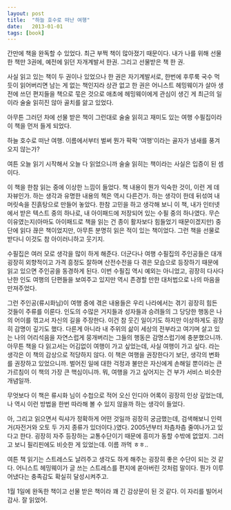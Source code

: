 ```yaml
---
layout: post
title:  "하늘 호수로 떠난 여행"
date:   2013-01-01
tags: [book]
---
```


  간만에 책을 완독할 수 있었다. 최근 부쩍 책이 많아졌기 때문이다. 내가 나를 위해 선물한 책만 3권에, 예전에 읽던 자개계발서 한권. 그리고 선물받은 책 한 권. 

  사실 읽고 있는 책이 두 권이나 있었으나 한 권은 자기계발서로, 한번에 후루룩 국수 먹듯이 읽어버리면 남는 게 없는 책인지라 상관 없고 한 권은 어니스트 헤밍웨이가 살아 생전에 쓰던 편지들을 책으로 묷은 것으로 애초에 헤밍웨이에게 관심이 생긴 게 최근의 일이라 술술 읽히진 않아 골치를 앓고 있었다. 

  아무튼 그러던 차에 선물 받은 책이 그런대로 술술 읽히고 재미도 있는 여행 수필집이라 이 책을 먼저 들게 되었다. 

  하늘 호수로 떠난 여행. 이름에서부터 벌써 뭔가 팍팍 '여행'이라는 골자가 냄새를 풍겨오지 않는가? 

  여튼 오늘 읽기 시작해서 오늘 다 읽었으니까 술술 읽히는 책이라는 사실은 입증이 된 셈이다. 

  이 책을 한참 읽는 중에 이상한 느낌이 들었다. 책 내용이 뭔가 익숙한 것이, 이런 게 데자뷰인가. 하는 생각과 유명한 내용의 책은 역시 다른건가. 하는 생각이 한데 뒤섞여 내 머릿속을 진흙탕으로 만들어 놓았다. 한참 고민을 하고 생각해 보니 이 책, 내가 인터넷에서 받은 텍스트 중의 하나로, 내 아이패드에 저장되어 있는 수필 중의 하나였다. 무슨 이유였는지(아마도 아이패드로 책을 읽는 건 종이 활자보다 힘들었기 때문이겠지만) 중단에 읽다 끊은 책이었지만, 아무튼 분명히 읽은 적이 있는 책이었다. 그런 책을 선물로 받다니 이것도 참 아이러니하고 웃기지. 

  수필집은 여러 모로 생각을 많이 하게 해준다. 더군다나 여행 수필집의 주인공들은 대개 굉장히 외향적이고 가격 흥정도 잘하며 산전수전을 다 겪은 모습으로 등장하기 때문에 읽고 있으면 주인공을 동경하게 된다. 이번 수필집 역시 예외는 아니었고, 굉장히 다사다난한 인도 여행의 단편들을 보여주고 있지만 역시 존경할 만한 대처법으로 나의 마음을 만져주었다. 

  그런 주인공(류시화님)이 여행 중에 겪은 내용들은 우리 나라에서는 겪기 굉장히 힘든 것들이 주류를 이룬다. 인도의 수많은 거지들과 성자들과 승려들의 그 당당한 행동은 나의 어이를 꺾고서 자신의 길을 주장한다. 이건 참 웃긴 일이기도 하지만 이상하게도 굉장히 감명이 깊기도 했다. 다른게 아니라 내 주위의 삶이 세상의 전부라고 여기며 살고 있는 나의 어리석음을 자연스럽게 뭉개버리는 그들의 행동은 감명스럽기에 충분했으니까. 
  아무튼 책을 다 읽고서는 어김없이 여행이 가고 싶었는데, 사실 여행이 가고 싶다. 라는 생각은 이 책의 감상으로 적당하지 않다. 이 책은 여행을 권장한다기 보단, 생각의 변화를 권장하고 있었으니까. 벌어진 일에 대한 걱정과 불만은 자신에게 손해일 뿐이라는 큰 가르침이 이 책의 가장 큰 핵심이니까. 뭐, 여행을 가고 싶어지는 건 부가 서비스 비슷한 개념일까. 

  무엇보다 이 책은 류시화 님이 수첩으로 적어 오신 인디아 어록이 굉장히 인상 깊었는데, 나 역시 이런 방법을 한번 따라해 볼 수 있지 않을까 하는 생각이 들었다. 

  아, 그리고 읽으면서 릭샤가 정확하게 어떤 것일까 굉장히 궁금했는데, 검색해보니 인력거(자전거와 오토 두 가지 종류가 있더이다.)였다. 2005년부터 차츰차츰 줄여나가고 있다고 한다. 굉장히 자주 등장하는 교통수단이기 때문에 흥미가 동할 수밖에 없었지. 그러고 보니 필리핀에도 비슷한 게 있었는데. 이름 까먹 ㅎㅎ.. 

  여튼 책 읽기는 스트레스도 날려주고 생각도 하게 해주는 굉장히 좋은 수단이 되는 것 같다. 어니스트 헤밍웨이가 글 쓰는 스트레스를 편지에 쏟아버린 것처럼 말이다. 뭔가 이루어냈다는 충족감도 확실히 달성시켜주고. 

  1월 1일에 완독한 책이고 선물 받은 책이라 꽤 긴 감상문이 된 것 같다. 이 자리를 빌어서 감사. 잘 읽었어.